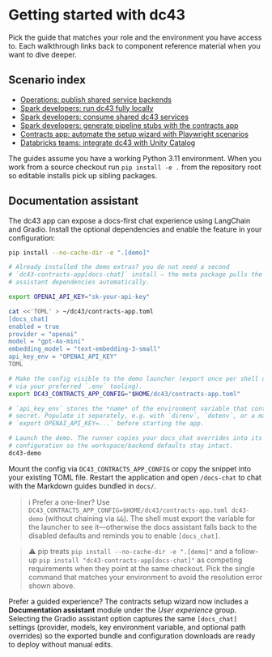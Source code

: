 # Getting started with dc43

Pick the guide that matches your role and the environment you have access to. Each walkthrough links back to component reference
material when you want to dive deeper.

## Scenario index

- [Operations: publish shared service backends](ops-service-backend.md)
- [Spark developers: run dc43 fully locally](spark-local.md)
- [Spark developers: consume shared dc43 services](spark-remote.md)
- [Spark developers: generate pipeline stubs with the contracts app](spark-contract-app-helper.md)
- [Contracts app: automate the setup wizard with Playwright scenarios](../tutorials/contracts-setup-automation.md)
- [Databricks teams: integrate dc43 with Unity Catalog](databricks.md)

The guides assume you have a working Python 3.11 environment. When you work from a source checkout run `pip install -e .` from the
repository root so editable installs pick up sibling packages.

## Documentation assistant

The dc43 app can expose a docs-first chat experience using LangChain and Gradio. Install the optional
dependencies and enable the feature in your configuration:

```bash
pip install --no-cache-dir -e ".[demo]"

# Already installed the demo extras? you do not need a second
# `dc43-contracts-app[docs-chat]` install – the meta package pulls the
# assistant dependencies automatically.

export OPENAI_API_KEY="sk-your-api-key"

cat <<'TOML' > ~/dc43/contracts-app.toml
[docs_chat]
enabled = true
provider = "openai"
model = "gpt-4o-mini"
embedding_model = "text-embedding-3-small"
api_key_env = "OPENAI_API_KEY"
TOML

# Make the config visible to the demo launcher (export once per shell or load it
# via your preferred `.env` tooling).
export DC43_CONTRACTS_APP_CONFIG="$HOME/dc43/contracts-app.toml"

# `api_key_env` stores the *name* of the environment variable that contains your
# secret. Populate it separately, e.g. with `direnv`, `dotenv`, or a manual
# `export OPENAI_API_KEY=...` before starting the app.

# Launch the demo. The runner copies your docs_chat overrides into its generated
# configuration so the workspace/backend defaults stay intact.
dc43-demo
```

Mount the config via `DC43_CONTRACTS_APP_CONFIG` or copy the snippet into your existing TOML file.
Restart the application and open `/docs-chat` to chat with the Markdown guides bundled in `docs/`.

> ℹ️ Prefer a one-liner? Use `DC43_CONTRACTS_APP_CONFIG=$HOME/dc43/contracts-app.toml dc43-demo`
> (without chaining via `&&`). The shell must export the variable for the launcher to
> see it—otherwise the docs assistant falls back to the disabled defaults and reminds
> you to enable `[docs_chat]`.

> ⚠️ pip treats `pip install --no-cache-dir -e ".[demo]"` and a follow-up
> `pip install "dc43-contracts-app[docs-chat]"` as competing requirements when
> they point at the same checkout. Pick the single command that matches your
> environment to avoid the resolution error shown above.

Prefer a guided experience? The contracts setup wizard now includes a **Documentation assistant**
module under the *User experience* group. Selecting the Gradio assistant option captures the same
`[docs_chat]` settings (provider, models, key environment variable, and optional path overrides) so
the exported bundle and configuration downloads are ready to deploy without manual edits.
